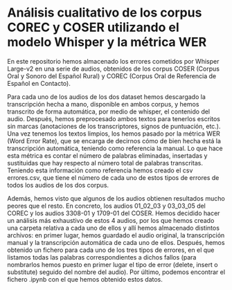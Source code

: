 # Análisis cualitativo de los corpus COREC y COSER utilizando el modelo Whisper y la métrica WER

En este repositorio hemos almacenado los errores cometidos por Whisper Large-v2 en una serie de audios, obtenidos de los corpus COSER (Corpus Oral y Sonoro del Español Rural) y COREC (Corpus Oral de Referencia de Español en Contacto). 

Para cada uno de los audios de los dos dataset hemos descargado la transcripción hecha a mano, disponible en ambos corpus, y hemos transcrito de forma automática, por medio de whisper, el contenido del audio. Después, hemos preprocesado ambos textos para tenerlos escritos sin marcas (anotaciones de los transcriptores, signos de puntuación, etc.). Una vez tenemos los textos limpios, los hemos pasado por la métrica WER (Word Error Rate), que se encarga de decirnos cómo de bien hecha está la transcripción automática, teniendo como referencia la manual. Lo que hace esta métrica es contar el número de palabras eliminadas, insertadas y sustituidas que hay respecto al número total de palabras transcritas. Teniendo esta información como referencia hemos creado el csv errores.csv, que tiene el número de cada uno de estos tipos de errores de todos los audios de los dos corpus. 

Además, hemos visto que algunos de los audios obtienen resultados mucho peores que el resto. En concreto, los audios 01_02_03 y 03_03_05 del COREC y los audios 3308-01 y 1709-01 del COSER. Hemos decidido hacer un análisis más exhaustivo de estos 4 audios, por los que hemos creado una carpeta relativa a cada uno de ellos y allí hemos almacenado distintos archivos: en primer lugar, hemos guardado el audio original, la transcripción manual y la transcripción automática de cada uno de ellos. Después, hemos obtenido un fichero para cada uno de los tres tipos de errores, en el que listamos todas las palabras correspondientes a dichos fallos (para nombrarlos hemos puesto en primer lugar el tipo de error (delete, insert o substitute) seguido del nombre del audio). Por último, podemos encontrar el fichero .ipynb con el que hemos obtenido estos datos.
